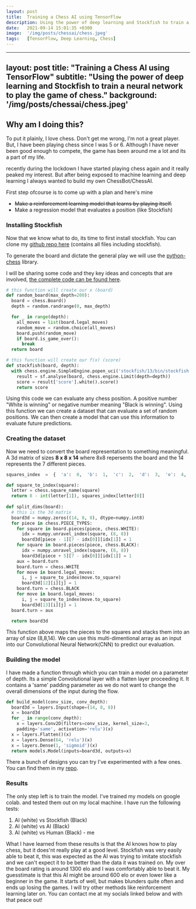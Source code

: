 ```yaml
---
layout: post
title:  Training a Chess AI using TensorFlow
description: Using the power of deep learning and Stockfish to train a neural network to play the game of chess.
date:   2021-09-14 15:01:35 +0300
image:  '/img/posts/chessai/chess.jpeg'
tags:   [TensorFlow, Deep Learning, Chess]
---
```

---
layout: post
title: "Training a Chess AI using TensorFlow"
subtitle: "Using the power of deep learning and Stockfish to train a neural network to play the game of chess."
background: '/img/posts/chessai/chess.jpeg'
---

## Why am I doing this?
To put it plainly, I love chess. Don't get me wrong, I'm not a great player. But, I have been playing chess since I was 5 or 6. Although I have never been good enough to compete, the game has been around me a lot and its a part of my life.

recently during the lockdown I have started playing chess again and it really peaked my interest. But after being exposed to machine learning and deep learning I always wanted to build my own ChessBot/ChessAI.

First step ofcourse is to come up with a plan and here's mine

 - ~~Make a reinforcement learning model that learns by playing itself.~~
 - Make a regression model that evaluates a position (like Stockfish)

### Installing Stockfish
Now that we know what to do, its time to first install stockfish. You can clone my [github repo here](https://github.com/realnihal/Chess-AI-with-TensorFlow) (contains all files including stockfish).

To generate the board and dictate the general play we will use the [python-chess](https://python-chess.readthedocs.io/en/latest/) library.

I will be sharing some code and they key ideas and concepts that are involved, [the complete code can be found here](https://github.com/realnihal/Chess-AI-with-TensorFlow).
```python
# this function will create our x (board)
def random_board(max_depth=200):
  board = chess.Board()
  depth = random.randrange(0, max_depth)

  for _ in range(depth):
    all_moves = list(board.legal_moves)
    random_move = random.choice(all_moves)
    board.push(random_move)
    if board.is_game_over():
      break
  return board

# this function will create our f(x) (score)
def stockfish(board, depth):
  with chess.engine.SimpleEngine.popen_uci('stockfish/13/bin/stockfish') as sf:
    result = sf.analyse(board, chess.engine.Limit(depth=depth))
    score = result['score'].white().score()
    return score
```

Using this code we can evaluate any chess position. A positive number "White is winning" or negative number meaning "Black is winning". Using this function we can create a dataset that can evaluate a set of random positions. We can then create a model that can use this information to evaluate future predictions.
### Creating the dataset
Now we need to convert the board representation to something meaningful. A 3d matrix of sizes **8 x 8 x 14** where 8x8 repersents the board and the 14 represents the 7 different pieces.
```python
squares_index  =  {  'a':  0,  'b':  1,  'c':  2,  'd':  3,  'e':  4,  'f':  5,  'g':  6,  'h':  7  }

def square_to_index(square):
  letter = chess.square_name(square)
  return 8 - int(letter[1]), squares_index[letter[0]]
  
def split_dims(board):
  # this is the 3d matrix
  board3d = numpy.zeros((14, 8, 8), dtype=numpy.int8)
  for piece in chess.PIECE_TYPES:
    for square in board.pieces(piece, chess.WHITE):
      idx = numpy.unravel_index(square, (8, 8))
      board3d[piece - 1][7 - idx[0]][idx[1]] = 1
    for square in board.pieces(piece, chess.BLACK):
      idx = numpy.unravel_index(square, (8, 8))
      board3d[piece + 5][7 - idx[0]][idx[1]] = 1
    aux = board.turn
	board.turn = chess.WHITE
    for move in board.legal_moves:
	  i, j = square_to_index(move.to_square)
      board3d[12][i][j] = 1
    board.turn = chess.BLACK
    for move in board.legal_moves:
      i, j = square_to_index(move.to_square)
      board3d[13][i][j] = 1
  board.turn = aux

  return board3d
```

This function above maps the pieces to the squares and stacks them into an array of size (8,8,14). We can use this multi-dimentional array as an input into our Convolutional Neural Network(CNN) to predict our evaluation.

### Building the model
I have made a function through which you can train a model on a parameter of depth. Its a simple Convolutional layer with a flatten layer proceeding it. It contains a 'same' padding parameter as we do not want to change the overall dimensions of the input during the flow.
```python
def build_model(conv_size, conv_depth):
  board3d = layers.Input(shape=(14, 8, 8))
  x = board3d
  for _ in range(conv_depth):
    x = layers.Conv2D(filters=conv_size, kernel_size=3,
    padding='same', activation='relu')(x)
  x = layers.Flatten()(x)
  x = layers.Dense(64, 'relu')(x)
  x = layers.Dense(1, 'sigmoid')(x)
  return models.Model(inputs=board3d, outputs=x)
```
There a bunch of designs you can try I've experimented with a few ones. You can find them in my [repo](https://github.com/realnihal/Chess-AI-with-TensorFlow).
### Results
The only step left is to train the model. I've trained my models on google colab. and tested them out on my local machine. I have run the following tests:

 1. AI (white) vs Stockfish (Black)
 2. AI (white) vs AI (Black)
 3. AI (white) vs Human (Black) - me

What I have learned from these results is that the AI knows how to play chess, but it does'nt really play at a good level. Stockfish was very easily able to beat it, this was expected as the AI was trying to imitate stockfish and we can't expect it to be better than the data it was trained on. My over the board rating is around 1300 elo and I was comfortably able to beat it. My guesstimate is that this AI might be around 600 elo or even lower like a beginner in the game. It starts of well, but makes blunders quite often and ends up losing the games. I will try other methods like reinforcement learning later on. You can contact me at my socials linked below and with that peace out!
